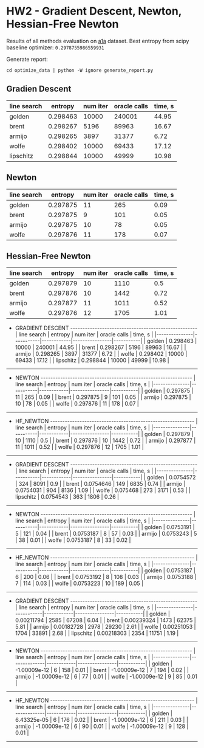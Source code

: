 # HW2 - Gradient Descent, Newton, Hessian-Free Newton

Results of all methods evaluation on [a1a](https://www.csie.ntu.edu.tw/~cjlin/libsvmtools/datasets/binary.html) dataset.
Best entropy from scipy baseline optimizer: `0.2978755986559931`

Generate report:
```
cd optimize_data | python -W ignore generate_report.py
```

## Gradien Descent 
| line search   |   entropy |   num iter |   oracle calls |   time, s |
|---------------|-----------|------------|----------------|-----------|
| golden        |  0.298463 |      10000 |         240001 |     44.95 |
| brent         |  0.298267 |       5196 |          89963 |     16.67 |
| armijo        |  0.298265 |       3897 |          31377 |      6.72 |
| wolfe         |  0.298402 |      10000 |          69433 |     17.12 |
| lipschitz     |  0.298844 |      10000 |          49999 |     10.98 |

## Newton 
| line search   |   entropy |   num iter |   oracle calls |   time, s |
|---------------|-----------|------------|----------------|-----------|
| golden        |  0.297875 |         11 |            265 |      0.09 |
| brent         |  0.297875 |          9 |            101 |      0.05 |
| armijo        |  0.297875 |         10 |             78 |      0.05 |
| wolfe         |  0.297876 |         11 |            178 |      0.07 |

## Hessian-Free Newton
| line search   |   entropy |   num iter |   oracle calls |   time, s |
|---------------|-----------|------------|----------------|-----------|
| golden        |  0.297879 |         10 |           1110 |      0.5  |
| brent         |  0.297876 |         10 |           1442 |      0.72 |
| armijo        |  0.297877 |         11 |           1011 |      0.52 |
| wolfe         |  0.297876 |         12 |           1705 |      1.01 |



- GRADIENT DESCENT ----------------------------------------------------
| line search   |   entropy |   num iter |   oracle calls |   time, s |
|---------------|-----------|------------|----------------|-----------|
| golden        |  0.298463 |      10000 |         240001 |     44.95 |
| brent         |  0.298267 |       5196 |          89963 |     16.67 |
| armijo        |  0.298265 |       3897 |          31377 |      6.72 |
| wolfe         |  0.298402 |      10000 |          69433 |     17.12 |
| lipschitz     |  0.298844 |      10000 |          49999 |     10.98 |
-----------------------------------------------------------------------

- NEWTON --------------------------------------------------------------
| line search   |   entropy |   num iter |   oracle calls |   time, s |
|---------------|-----------|------------|----------------|-----------|
| golden        |  0.297875 |         11 |            265 |      0.09 |
| brent         |  0.297875 |          9 |            101 |      0.05 |
| armijo        |  0.297875 |         10 |             78 |      0.05 |
| wolfe         |  0.297876 |         11 |            178 |      0.07 |
-----------------------------------------------------------------------

- HF_NEWTON -----------------------------------------------------------
| line search   |   entropy |   num iter |   oracle calls |   time, s |
|---------------|-----------|------------|----------------|-----------|
| golden        |  0.297879 |         10 |           1110 |      0.5  |
| brent         |  0.297876 |         10 |           1442 |      0.72 |
| armijo        |  0.297877 |         11 |           1011 |      0.52 |
| wolfe         |  0.297876 |         12 |           1705 |      1.01 |
-----------------------------------------------------------------------


- GRADIENT DESCENT ----------------------------------------------------
| line search   |   entropy |   num iter |   oracle calls |   time, s |
|---------------|-----------|------------|----------------|-----------|
| golden        | 0.0754572 |        324 |           8091 |      0.9  |
| brent         | 0.0754646 |        149 |           6835 |      0.74 |
| armijo        | 0.0754031 |        904 |           8136 |      1.09 |
| wolfe         | 0.075468  |        273 |           3171 |      0.53 |
| lipschitz     | 0.0754543 |        363 |           1806 |      0.26 |
-----------------------------------------------------------------------

- NEWTON --------------------------------------------------------------
| line search   |   entropy |   num iter |   oracle calls |   time, s |
|---------------|-----------|------------|----------------|-----------|
| golden        | 0.0753191 |          5 |            121 |      0.04 |
| brent         | 0.0753187 |          8 |             57 |      0.03 |
| armijo        | 0.0753243 |          5 |             38 |      0.01 |
| wolfe         | 0.0753187 |          8 |             33 |      0.02 |
-----------------------------------------------------------------------

- HF_NEWTON -----------------------------------------------------------
| line search   |   entropy |   num iter |   oracle calls |   time, s |
|---------------|-----------|------------|----------------|-----------|
| golden        | 0.0753187 |          6 |            200 |      0.06 |
| brent         | 0.0753192 |          8 |            108 |      0.03 |
| armijo        | 0.0753188 |          7 |            114 |      0.03 |
| wolfe         | 0.0753223 |         10 |            189 |      0.05 |
-----------------------------------------------------------------------


- GRADIENT DESCENT ----------------------------------------------------
| line search   |    entropy |   num iter |   oracle calls |   time, s |
|---------------|------------|------------|----------------|-----------|
| golden        | 0.00211794 |       2585 |          67208 |      6.04 |
| brent         | 0.00239324 |       1473 |          62375 |      5.81 |
| armijo        | 0.00182728 |       2978 |          29230 |      2.61 |
| wolfe         | 0.00251053 |       1704 |          33891 |      2.68 |
| lipschitz     | 0.00218303 |       2354 |          11751 |      1.19 |
-----------------------------------------------------------------------

- NEWTON --------------------------------------------------------------
| line search   |      entropy |   num iter |   oracle calls |   time, s |
|---------------|--------------|------------|----------------|-----------|
| golden        | -1.00009e-12 |          6 |            158 |      0.01 |
| brent         | -1.00009e-12 |          7 |            194 |      0.02 |
| armijo        | -1.00009e-12 |          6 |             77 |      0.01 |
| wolfe         | -1.00009e-12 |          9 |             85 |      0.01 |
-----------------------------------------------------------------------

- HF_NEWTON -----------------------------------------------------------
| line search   |      entropy |   num iter |   oracle calls |   time, s |
|---------------|--------------|------------|----------------|-----------|
| golden        |  6.43325e-05 |          6 |            176 |      0.02 |
| brent         | -1.00009e-12 |          6 |            211 |      0.03 |
| armijo        | -1.00009e-12 |          6 |             90 |      0.01 |
| wolfe         | -1.00009e-12 |          9 |            128 |      0.01 |
-----------------------------------------------------------------------